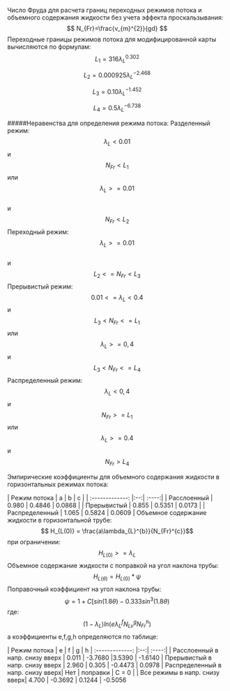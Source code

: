 Число Фруда для расчета границ переходных режимов потока и объемного содержания жидкости без учета эффекта проскальзывания:
$$
N_{Fr}=\frac{v_{m}^{2}}{gd}
$$
Переходные границы режимов потока для модифицированной карты вычисляются по формулам:
$$ L_1 = 316 \lambda_{L}^{0.302} $$

$$ L_2 = 0.000925 \lambda_{L}^{-2.468}$$

$$ L_3 = 0.10 \lambda_{L}^{-1.452}$$

$$ L_4 = 0.5 \lambda_{L}^{-6.738} $$

#####Неравенства для определения режима потока:
Разделенный режим:
$$ \lambda_{L} < 0.01 $$
и
$$ N_{Fr} < L_1$$
или 
$$ \lambda_{L} >= 0.01  $$  
и 
$$ N_{Fr} < L_2$$
Переходный режим:
$$ \lambda_{L} >= 0.01  $$  
и
$$  L_2 <= N_{Fr} < L_3$$
Прерывистый режим:
$$ 0.01 <= \lambda_{L} < 0.4$$
и 
$$ L_3 < N_{Fr} <= L_1 $$
или 
$$ \lambda_{L} >= 0,4  $$ 
и
$$ L_3 < N_{Fr} <= L_4 $$
Распределенный режим:
$$ \lambda_{L} < 0,4  $$ 
и
$$  N_{Fr} >= L_1 $$
или
$$ \lambda_{L} >= 0.4  $$ 
и
$$  N_{Fr} > L_4 $$

Эмпирические коэффициенты для объемного содержания жидкости в горизонтальных режимах потока:

| Режим потока       | a | b | c |
| :-------------: |:--:| :----:|
| Расслоенный     | 0.980    | 0.4846 | 0.0868 |
| Прерывистый   |  0.855   | 0.5351 | 0.0173 |
| Распределенный  |  1.065    | 0.5824 | 0.0609 |
Объемное содержание жидкости в горизонтальной трубе:
$$ H_{L(0)} = \frac{a\lambda_{L}^{b}}{N_{Fr}^{c}}$$
при ограничении:
$$ H_{L(0)} >= \lambda_L$$
Объемное содержание жидкости с поправкой на угол наклона трубы:
$$ H_{L(\theta)} = H_{L(0)} * \psi $$
Поправочный коэффициент на угол наклона трубы:
$$ \psi = 1 + C[sin (1.8 \theta) - 0.333 sin^3(1.8 \theta)$$
где:
$$ (1 - \lambda_L) ln(e\lambda_{L}^fN_{Lv}^gN_{Fr}^h)$$
а коэффициенты e,f,g,h определяются по таблице:

| Режим потока       | e | f | g | h
| :-------------: |:--:| :----:|
| Расслоенный в напр. снизу вверх    | 0.011    | -3.7680 |3.5390 | -1.6140
| Прерывистый в напр. снизу вверх   |  2.960   | 0.305 | -0.4473 | 0.0978
| Распределенный в напр. снизу вверх|  Нет | поправки | С = 0 |
| Все режимы в напр. снизу вверх| 4.700    | -0.3692 | 0.1244 | -0.5056


